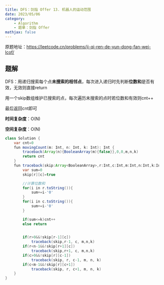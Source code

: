 ```yaml
---
title: DFS：剑指 Offer 13. 机器人的运动范围
date: 2023/05/06
category: 
    - Algorithm
    - 题单：剑指 Offer
mathjax: false
---
```

原题地址：https://leetcode.cn/problems/ji-qi-ren-de-yun-dong-fan-wei-lcof/

## 题解
DFS：用递归搜索每个点**未搜索的相邻点**，每次进入递归时先判断**位数和**是否有效，无效则直接return

用一个skip数组维护已搜索的点，每次遍历未搜索的点时若位数和有效则cnt++

最后返回cnt即可

**时间复杂度**：O(N)

**空间复杂度**：O(N)
```Java
class Solution {
    var cnt=0
    fun movingCount(m: Int, n: Int, k: Int): Int {
        traceback(Array(n){BooleanArray(m){false}},0,0,m,n,k)
        return cnt
    }
    fun traceback(skip:Array<BooleanArray>,r:Int,c:Int,m:Int,n:Int,k:Int){
        var sum=0
        skip[r][c]=true

        //计算位数和
        for(i in r.toString()){
            sum+=i-'0'
        }
        for(i in c.toString()){
            sum+=i-'0'
        }

        if(sum<=k)cnt++
        else return
        

        if(r>0&&!skip[r-1][c])
            traceback(skip,r-1, c, m,n,k)
        if(r<n-1&&!skip[r+1][c])
            traceback(skip,r+1, c, m,n,k)
        if(c>0&&!skip[r][c-1])
            traceback(skip, r, c-1, m, n, k)
        if(c<m-1&&!skip[r][c+1])
            traceback(skip, r, c+1, m, n, k)
    }
}
```

